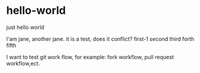 # hello-world
just hello world


I'am jane, another jane. it is a test, does it conflict? first-1
second
third
forth
fifth


I want to test git work flow, for example: fork workflow, pull request workflow,ect.

